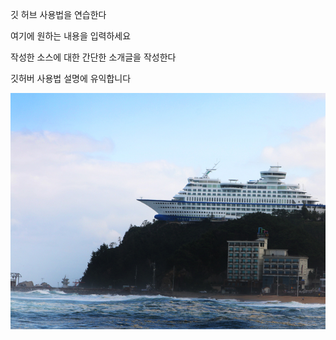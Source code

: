깃 허브 사용법을 연습한다

여기에 원하는 내용을 입력하세요

작성한 소스에 대한 간단한 소개글을 작성한다

깃허버 사용법 설명에 유익합니다

![아기고양기](pic_1.jpg)

